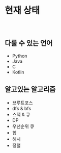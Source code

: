 # 현재 상태

　

## 다룰 수 있는 언어

* Python
* Java
* C
* Kotlin



## 알고있는 알고리즘

* 브루트포스
* dfs & bfs
* 스택 & 큐
* DP
* 우선순위 큐
* 힙
* 해시
* 정렬

